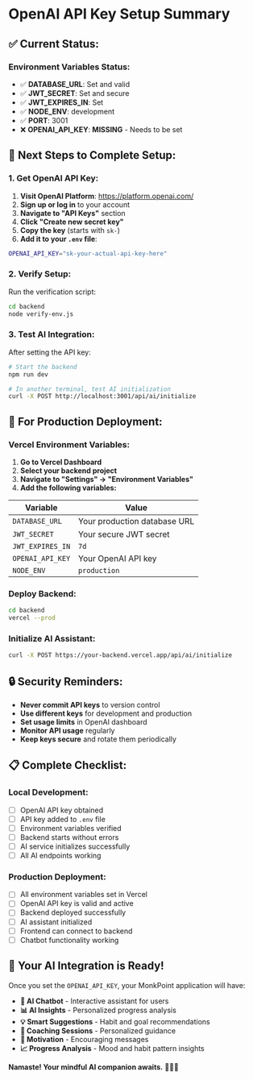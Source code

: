 # OpenAI API Key Setup Summary

## ✅ **Current Status:**

### **Environment Variables Status:**
- ✅ **DATABASE_URL**: Set and valid
- ✅ **JWT_SECRET**: Set and secure  
- ✅ **JWT_EXPIRES_IN**: Set
- ✅ **NODE_ENV**: development
- ✅ **PORT**: 3001
- ❌ **OPENAI_API_KEY**: **MISSING** - Needs to be set

## 🔑 **Next Steps to Complete Setup:**

### **1. Get OpenAI API Key:**

1. **Visit OpenAI Platform**: https://platform.openai.com/
2. **Sign up or log in** to your account
3. **Navigate to "API Keys"** section
4. **Click "Create new secret key"**
5. **Copy the key** (starts with `sk-`)
6. **Add it to your `.env` file**:

```bash
OPENAI_API_KEY="sk-your-actual-api-key-here"
```

### **2. Verify Setup:**

Run the verification script:
```bash
cd backend
node verify-env.js
```

### **3. Test AI Integration:**

After setting the API key:

```bash
# Start the backend
npm run dev

# In another terminal, test AI initialization
curl -X POST http://localhost:3001/api/ai/initialize
```

## 🚀 **For Production Deployment:**

### **Vercel Environment Variables:**

1. **Go to Vercel Dashboard**
2. **Select your backend project**
3. **Navigate to "Settings" → "Environment Variables"**
4. **Add the following variables:**

| Variable | Value |
|----------|-------|
| `DATABASE_URL` | Your production database URL |
| `JWT_SECRET` | Your secure JWT secret |
| `JWT_EXPIRES_IN` | `7d` |
| `OPENAI_API_KEY` | Your OpenAI API key |
| `NODE_ENV` | `production` |

### **Deploy Backend:**

```bash
cd backend
vercel --prod
```

### **Initialize AI Assistant:**

```bash
curl -X POST https://your-backend.vercel.app/api/ai/initialize
```

## 🔒 **Security Reminders:**

- **Never commit API keys** to version control
- **Use different keys** for development and production
- **Set usage limits** in OpenAI dashboard
- **Monitor API usage** regularly
- **Keep keys secure** and rotate them periodically

## 📋 **Complete Checklist:**

### **Local Development:**
- [ ] OpenAI API key obtained
- [ ] API key added to `.env` file
- [ ] Environment variables verified
- [ ] Backend starts without errors
- [ ] AI service initializes successfully
- [ ] All AI endpoints working

### **Production Deployment:**
- [ ] All environment variables set in Vercel
- [ ] OpenAI API key is valid and active
- [ ] Backend deployed successfully
- [ ] AI assistant initialized
- [ ] Frontend can connect to backend
- [ ] Chatbot functionality working

## 🧘 **Your AI Integration is Ready!**

Once you set the `OPENAI_API_KEY`, your MonkPoint application will have:

- **🤖 AI Chatbot** - Interactive assistant for users
- **📊 AI Insights** - Personalized progress analysis
- **💡 Smart Suggestions** - Habit and goal recommendations
- **🎯 Coaching Sessions** - Personalized guidance
- **💪 Motivation** - Encouraging messages
- **📈 Progress Analysis** - Mood and habit pattern insights

**Namaste! Your mindful AI companion awaits.** 🧘‍♂️✨

